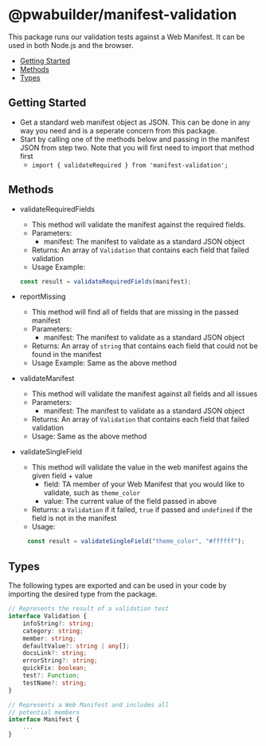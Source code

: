 # @pwabuilder/manifest-validation

This package runs our validation tests against a Web Manifest. It can be used in both Node.js and the browser.

- [Getting Started](#getting-started)
- [Methods](#methods)
- [Types](#types)

## Getting Started
- Get a standard web manifest object as JSON. This can be done in any way you need and is a seperate concern from this package.
- Start by calling one of the methods below and passing in the manifest JSON from step two. Note that you will first need to import that method first
   - `import { validateRequired } from 'manifest-validation';`

## Methods

- validateRequiredFields
   - This method will validate the manifest against the required fields.
   - Parameters:
     - manifest: The manifest to validate as a standard JSON object
   - Returns: An array of `Validation` that contains each field that failed validation
   - Usage Example: 
    ```javascript 
    const result = validateRequiredFields(manifest);
    ```
- reportMissing
  - This method will find all of fields that are missing in the passed manifest
  - Parameters:
    - manifest: The manifest to validate as a standard JSON object
  - Returns: An array of `string` that contains each field that could not be found in the manifest
  - Usage Example: Same as the above method
  
- validateManifest
  - This method will validate the manifest against all fields and all issues
  - Parameters:
    - manifest: The manifest to validate as a standard JSON object
  - Returns: An array of `Validation` that contains each field that failed validation
  - Usage: Same as the above method

- validateSingleField
  - This method will validate the value in the web manifest agains the given field + value
    - field: TA member of your Web Manifest that you would like to validate, such as `theme_color`
    - value: The current value of the field passed in above
  - Returns: a `Validation` if it failed, `true` if passed and `undefined` if the field is not in the manifest
  - Usage: 
  ```javascript 
    const result = validateSingleField("theme_color", "#ffffff");
    ```
## Types
The following types are exported and can be used in your code by importing the desired type from the package.

```typescript
// Represents the result of a validation test
interface Validation {
    infoString?: string;
    category: string;
    member: string;
    defaultValue?: string | any[];
    docsLink?: string;
    errorString?: string;
    quickFix: boolean;
    test?: Function;
    testName?: string;
}

// Represents a Web Manifest and includes all
// potential members
interface Manifest {
    ...
}
```

